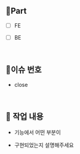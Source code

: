## 🔘Part

- [ ] FE
- [ ] BE

  <br/>

## 📓이슈 번호

- close


  <br/>
  
## 🔎 작업 내용

- 기능에서 어떤 부분이

- 구현되었는지 설명해주세요

  <br/>



<br/>
